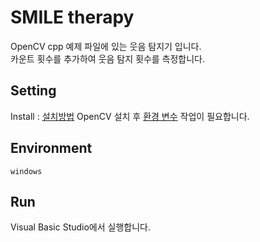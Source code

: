 # SMILE therapy

OpenCV cpp 예제 파일에 있는 웃음 탐지기 입니다.  
카운트 횟수를 추가하여 웃음 탐지 횟수를 측정합니다.

## Setting

Install : [설치방법](https://webnautes.tistory.com/1186)
OpenCV 설치 후 [환경 변수](https://3001ssw.tistory.com/162) 작업이 필요합니다.


## Environment

`windows`

## Run

Visual Basic Studio에서 실행합니다.
